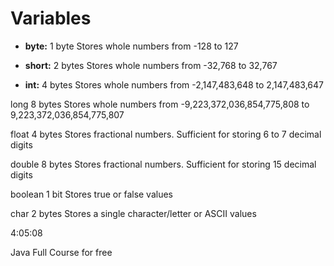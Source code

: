 # Variables

- **byte:** 1 byte Stores whole numbers from -128 to 127

- **short:** 2 bytes Stores whole numbers from -32,768 to 32,767

- **int:** 4 bytes Stores whole numbers from -2,147,483,648 to 2,147,483,647

long 8 bytes Stores whole numbers from -9,223,372,036,854,775,808 to 9,223,372,036,854,775,807

float 4 bytes Stores fractional numbers. Sufficient for storing 6 to 7 decimal digits

double 8 bytes Stores fractional numbers. Sufficient for storing 15 decimal digits

boolean 1 bit Stores true or false values

char 2 bytes Stores a single character/letter or ASCII values

4:05:08

Java Full Course for free
